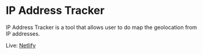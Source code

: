 # IP Address Tracker

IP Address Tracker is a tool that allows user to do map the geolocation from IP addresses.

Live: [Netlify](https://frontendmentor-iptrackerapp.netlify.app/)
